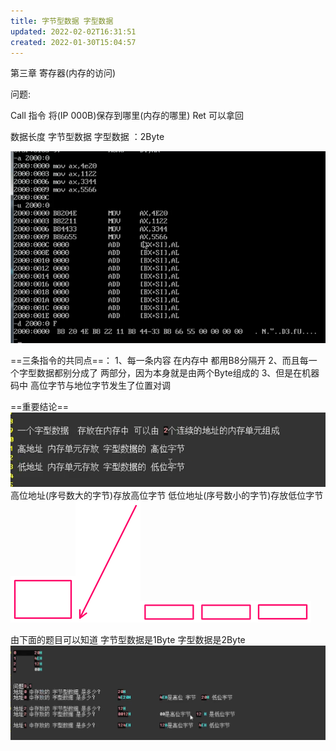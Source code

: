 ```yaml
---
title: 字节型数据 字型数据
updated: 2022-02-02T16:31:51
created: 2022-01-30T15:04:57
---
```


第三章 寄存器(内存的访问)

问题:

Call 指令 将(IP 000B)保存到哪里(内存的哪里)
Ret 可以拿回

数据长度
字节型数据
字型数据 ：2Byte

![image1](../../resources/508ff76dc4324482b7e7fb60a4232c70.png)

==三条指令的共同点==：
1、每一条内容 在内存中 都用B8分隔开
2、而且每一个字型数据都别分成了 两部分，因为本身就是由两个Byte组成的
3、但是在机器码中 高位字节与地位字节发生了位置对调

==重要结论==
![image2](../../resources/61613595b6584277b446a26629f96f36.png)
高位地址(序号数大的字节)存放高位字节
低位地址(序号数小的字节)存放低位字节
![image3](../../resources/ca2041092a5742c6988c8edbf89f9c93.png)![image4](../../resources/5e15fbfb63364b78801c6f4d785852dd.png)![image5](../../resources/4edca51073924bd6823dd2423c258283.png)![image5](../../resources/4edca51073924bd6823dd2423c258283.png)![image6](../../resources/104c7f74bad54c498f70564c3bc02b42.png)

由下面的题目可以知道
字节型数据是1Byte
字型数据是2Byte
![image7](../../resources/a11220ef432b4399a97be56af499e0f2.png)
